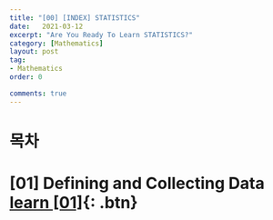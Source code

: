 ```yaml
---
title: "[00] [INDEX] STATISTICS"
date:   2021-03-12
excerpt: "Are You Ready To Learn STATISTICS?"
category: [Mathematics]
layout: post
tag:
- Mathematics
order: 0

comments: true
---
```


# 목차

# [01] Defining and Collecting Data [learn [01]](https://yerimoh.github.io//Math1/){: .btn}

